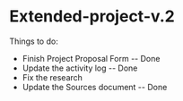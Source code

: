 # Extended-project-v.2

Things to do: 
- Finish Project Proposal Form -- Done
- Update the activity log -- Done
- Fix the research
- Update the Sources document -- Done
